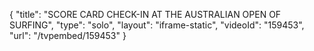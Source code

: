 {
    "title": "SCORE CARD CHECK-IN AT THE AUSTRALIAN OPEN OF SURFING",
    "type": "solo",
    "layout": "iframe-static",
    "videoId": "159453",
    "url": "\/tvpembed\/159453"
}